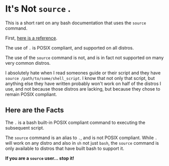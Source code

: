 
# It's Not `source` .

This is a short rant on any bash documentation that uses the `source` command.

First, [here is a reference](http://www.gnu.org/software/bash/manual/bashref.html).

The use of `.` is POSIX compliant, and supported on all distros.

The use of the `source` command is not, and is in fact not supported on many very common distros.

I absolutely hate when I read someones guide or their script and they have `source /path/to/some/shell_script`.  I know that not only that script, but anything else they have written probably won't work on half of the distros I use, and not because those distros are lacking, but because they chose to remain POSIX compliant.


## Here are the Facts

The `.` is a bash built-in POSIX compliant command to executing the subsequent script.

The `source` command is an alias to `.`, and is not POSIX compliant.  While `.` will work on any distro and also in `sh` not just `bash`, the `source` command is only available to distros that have built bash to support it.

**If you are a `source` user... stop it!**
